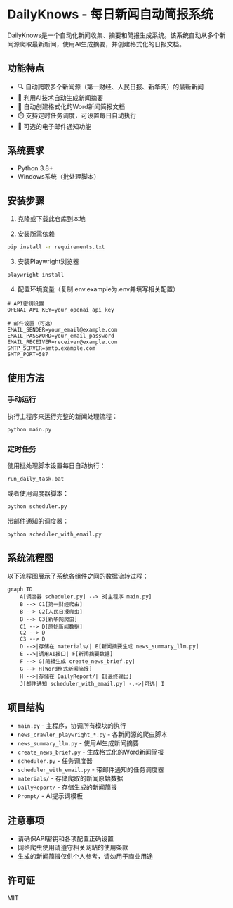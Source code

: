 # DailyKnows - 每日新闻自动简报系统

DailyKnows是一个自动化新闻收集、摘要和简报生成系统。该系统自动从多个新闻源爬取最新新闻，使用AI生成摘要，并创建格式化的日报文档。

## 功能特点

- 🔍 自动爬取多个新闻源（第一财经、人民日报、新华网）的最新新闻
- 🤖 利用AI技术自动生成新闻摘要
- 📄 自动创建格式化的Word新闻简报文档
- ⏱️ 支持定时任务调度，可设置每日自动执行
- 📧 可选的电子邮件通知功能

## 系统要求

- Python 3.8+
- Windows系统（批处理脚本）

## 安装步骤

1. 克隆或下载此仓库到本地

2. 安装所需依赖
```bash
pip install -r requirements.txt
```

3. 安装Playwright浏览器
```bash
playwright install
```

4. 配置环境变量（复制.env.example为.env并填写相关配置）
```
# API密钥设置
OPENAI_API_KEY=your_openai_api_key

# 邮件设置（可选）
EMAIL_SENDER=your_email@example.com
EMAIL_PASSWORD=your_email_password
EMAIL_RECEIVER=receiver@example.com
SMTP_SERVER=smtp.example.com
SMTP_PORT=587
```

## 使用方法

### 手动运行

执行主程序来运行完整的新闻处理流程：

```bash
python main.py
```

### 定时任务

使用批处理脚本设置每日自动执行：

```bash
run_daily_task.bat
```

或者使用调度器脚本：

```bash
python scheduler.py
```

带邮件通知的调度器：

```bash
python scheduler_with_email.py
```

## 系统流程图

以下流程图展示了系统各组件之间的数据流转过程：

```mermaid
graph TD
    A[调度器 scheduler.py] --> B[主程序 main.py]
    B --> C1[第一财经爬虫]
    B --> C2[人民日报爬虫]
    B --> C3[新华网爬虫]
    C1 --> D[原始新闻数据]
    C2 --> D
    C3 --> D
    D -->|存储在 materials/| E[新闻摘要生成 news_summary_llm.py]
    E -->|调用AI接口| F[新闻摘要数据]
    F --> G[简报生成 create_news_brief.py]
    G --> H[Word格式新闻简报]
    H -->|存储在 DailyReport/| I[最终输出]
    J[邮件通知 scheduler_with_email.py] -.->|可选| I
```

## 项目结构

- `main.py` - 主程序，协调所有模块的执行
- `news_crawler_playwright_*.py` - 各新闻源的爬虫脚本
- `news_summary_llm.py` - 使用AI生成新闻摘要
- `create_news_brief.py` - 生成格式化的Word新闻简报
- `scheduler.py` - 任务调度器
- `scheduler_with_email.py` - 带邮件通知的任务调度器
- `materials/` - 存储爬取的新闻原始数据
- `DailyReport/` - 存储生成的新闻简报
- `Prompt/` - AI提示词模板

## 注意事项

- 请确保API密钥和各项配置正确设置
- 网络爬虫使用请遵守相关网站的使用条款
- 生成的新闻简报仅供个人参考，请勿用于商业用途

## 许可证

MIT 